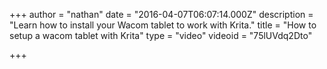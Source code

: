 +++
author = "nathan"
date = "2016-04-07T06:07:14.000Z"
description = "Learn how to install your Wacom tablet to work with Krita."
title = "How to setup a wacom tablet with Krita"
type = "video"
videoid = "75lUVdq2Dto"

+++

